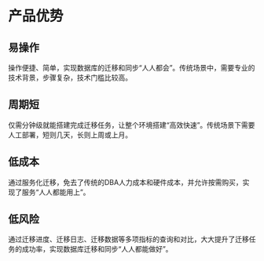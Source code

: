 # 产品优势<a name="drs_01_0113"></a>

## 易操作<a name="section10516154512114"></a>

操作便捷、简单，实现数据库的迁移和同步“人人都会”。传统场景中，需要专业的技术背景，步骤复杂，技术门槛比较高。

## 周期短<a name="section379550102118"></a>

仅需分钟级就能搭建完成迁移任务，让整个环境搭建“高效快速”。传统场景下需要人工部署，短则几天，长则上周或上月。

## 低成本<a name="section6891145322114"></a>

通过服务化迁移，免去了传统的DBA人力成本和硬件成本，并允许按需购买，实现了服务“人人都能用上”。

## 低风险<a name="section16798581215"></a>

通过迁移进度、迁移日志、迁移数据等多项指标的查询和对比，大大提升了迁移任务的成功率，实现数据库迁移和同步“人人都能做好”。

